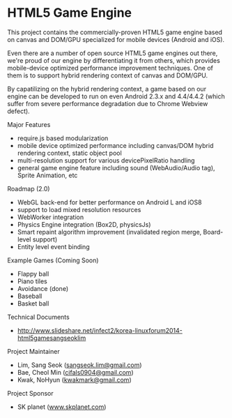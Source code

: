HTML5 Game Engine
========================

This project contains the commercially-proven HTML5 game engine based on canvas and DOM/GPU specialized for mobile devices (Android and iOS).

Even there are a number of open source HTML5 game engines out there, we're proud of our engine by differentiating it from others,
which provides mobile-device optimized performance improvement techniques.
One of them is to support hybrid rendering context of canvas and DOM/GPU.

By capatilizing on the hybrid rendering context, a game based on our engine can be developed to run on even Android 2.3.x and 4.4/4.4.2 (which suffer from severe performance degradation due to Chrome Webview defect).

Major Features
- require.js based modularization
- mobile device optimized performance including canvas/DOM hybrid rendering context, static object pool
- multi-resolution support for various devicePixelRatio handling
- general game engine feature including sound (WebAudio/Audio tag), Sprite Animation, etc

Roadmap (2.0)
- WebGL back-end for better performance on Android L and iOS8
- support to load mixed resolution resources
- WebWorker integration
- Physics Engine integration (Box2D, physicsJs)
- Smart repaint algorithm improvement (invalidated region merge, Board-level support)
- Entity level event binding

Example Games (Coming Soon)
- Flappy ball
- Piano tiles
- Avoidance (done)
- Baseball
- Basket ball

Technical Documents
- http://www.slideshare.net/infect2/korea-linuxforum2014-html5gamesangseoklim

Project Maintainer
- Lim, Sang Seok (sangseok.lim@gmail.com)
- Bae, Cheol Min (cifals0904@gmail.com)
- Kwak, NoHyun (kwakmark@gmail.com)

Project Sponsor
- SK planet (www.skplanet.com)